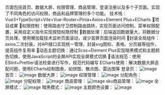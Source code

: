 页面包括首页、数据大屏、权限管理、商品管理、登录注册以及多个子页面。实现了不同角色的访问权限，商品和品牌管理的多个功能。
技术栈：Vue3+TypeScript+Vite+Vue-Router+Pinia+Axios+Element Plus+ECharts
项目成果
权限控制：使用路由守卫控制路由跳转，实现页面访问控制，菜单权限配置，采用自定义指令实现按钮权限控制
数据处理：后端返回数据量大，将数据分页处理，使用懒加载技术监听页面滚动，减少首屏页面渲染时间
封装全局组件：axios二次封装，对API接口实现统一管理，封装svg图标、表格、分页器等组件，提高组件复用率
动态主题切换：通过Scss+Element Plus实现暗黑模式和主题颜色切换，使用JavaScript的全屏API实现全屏模式切换
语法规范：使用ESlint+Prettier语法检查进行写作，规范代码编写
ECharts使用：解决数据大屏适配问题，使用ECharts绘制图表，如饼图、散点图、雷达图等
登录页：
![image](https://github.com/yeguouu/uuzx/assets/169153721/0f750975-2bc4-42e9-9418-8c6f13be8131)
首页：
![image](https://github.com/yeguouu/uuzx/assets/169153721/da2699cd-e3a6-48d2-bb56-a603f501ddce)
数据大屏：
![image](https://github.com/yeguouu/uuzx/assets/169153721/afe93d43-1e37-429e-8e55-17cb7c54865a)
权限管理：
![image](https://github.com/yeguouu/uuzx/assets/169153721/af225712-34a0-468b-a10a-ace02bb98276)
分配角色：
![image](https://github.com/yeguouu/uuzx/assets/169153721/e6c9fdab-f5bd-4e28-ab8a-d8667cce1f1f)
分配权限：
![image](https://github.com/yeguouu/uuzx/assets/169153721/d7c1a56e-e17c-46cd-823f-9149b2a50016)
商品管理：
![image](https://github.com/yeguouu/uuzx/assets/169153721/fe9582cf-5f84-4e62-a8ce-f48c3e9213f5)
sku商品管理：
![image](https://github.com/yeguouu/uuzx/assets/169153721/2a7487e5-26b9-488f-977d-32f90b2fa356)
全屏模式：
![image](https://github.com/yeguouu/uuzx/assets/169153721/4131c3ee-f77f-4b95-9dfc-7d7256bf8cb3)
暗黑模式：
![image](https://github.com/yeguouu/uuzx/assets/169153721/b09e869c-62e4-4e75-878d-edf1b3533db4)
主题颜色设置：
![image](https://github.com/yeguouu/uuzx/assets/169153721/1b69d6d9-9a95-4b43-940a-3c207d9a5465)
